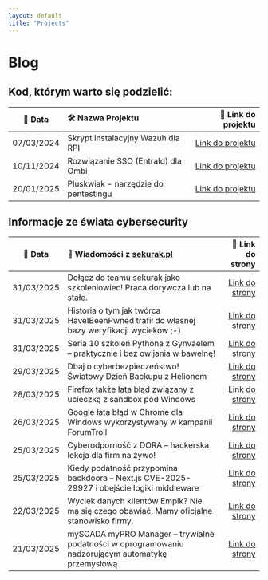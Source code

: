```yaml
---
layout: default
title: "Projects"
---
```

# Blog

## Kod, którym warto się podzielić:

| 📅 Data | 🛠️ Nazwa Projektu| 🔗 Link do projektu |
|:---------:|:------------------|-----------------:|
| 07/03/2024 | Skrypt instalacyjny Wazuh dla RPI | [Link do projektu](https://github.com/dadmins1984/Wazuh_for_RPI) |
| 10/11/2024 | Rozwiązanie SSO (EntraId) dla Ombi | [Link do projektu](https://github.com/dadmins1984/Ombi-Azure_SSO_Proxy) |
| 20/01/2025 | Pluskwiak - narzędzie do pentestingu | [Link do projektu](https://github.com/dadmins1984/Pluskwiak-pentesting-tool) |

## Informacje ze świata cybersecurity

| 📅 Data | 📌 Wiadomości z [sekurak.pl](https://sekurak.pl/) | 🔗 Link do strony |
|:---------:|:------------------|-------------------:|
| 31/03/2025 | Dołącz do teamu sekurak jako szkoleniowiec! Praca dorywcza lub na stałe. | [Link do strony](https://sekurak.pl/dolacz-do-teamu-sekurak-jako-szkoleniowiec-praca-dorywcza-lub-na-stale/) |
| 31/03/2025 | Historia o tym jak twórca HaveIBeenPwned trafił do własnej bazy weryfikacji wycieków ;-) | [Link do strony](https://sekurak.pl/historia-o-tym-jak-tworca-haveibeenpwned-trafil-do-wlasnej-bazy-weryfikacji-wyciekow/) |
| 31/03/2025 | Seria 10 szkoleń Pythona z Gynvaelem – praktycznie i bez owijania w bawełnę! | [Link do strony](https://sekurak.pl/seria-10-szkolen-pythona-z-gynvaelem-praktycznie-i-bez-owijania-w-bawelne/) |
| 29/03/2025 | Dbaj o cyberbezpieczeństwo! Światowy Dzień Backupu z Helionem | [Link do strony](https://sekurak.pl/dbaj-o-cyberbezpieczenstwo-swiatowy-dzien-backupu-z-helionem/) |
| 28/03/2025 | Firefox także łata błąd związany z ucieczką z sandbox pod Windows | [Link do strony](https://sekurak.pl/firefox-takze-lata-blad-zwiazany-z-ucieczka-z-sandbox-pod-windows/) |
| 26/03/2025 | Google łata błąd w Chrome dla Windows wykorzystywany w kampanii ForumTroll | [Link do strony](https://sekurak.pl/google-lata-blad-w-chrome-dla-windows-wykorzystywany-w-kampanii-forumtroll/) |
| 25/03/2025 | Cyberodporność z DORA – hackerska lekcja dla firm na żywo! | [Link do strony](https://sekurak.pl/cyberodpornosc-z-dora-hackerska-lekcja-dla-firm-na-zywo/) |
| 25/03/2025 | Kiedy podatność przypomina backdoora – Next.js CVE-2025-29927 i obejście logiki middleware | [Link do strony](https://sekurak.pl/kiedy-podatnosc-przypomina-backdoora-next-js-cve-2025-29927-i-obejscie-logiki-middleware/) |
| 22/03/2025 | Wyciek danych klientów Empik? Nie ma się czego obawiać. Mamy oficjalne stanowisko firmy. | [Link do strony](https://sekurak.pl/wyciek-danych-klientow-empik-nie-ma-sie-czego-obawiac-mamy-oficjalne-stanowisko-firmy/) |
| 21/03/2025 | mySCADA myPRO Manager – trywialne podatności w oprogramowaniu nadzorującym automatykę przemysłową | [Link do strony](https://sekurak.pl/myscada-mypro-manager-trywialne-podatnosci-w-oprogramowaniu-nadzorujacym-automatyke-przemyslowa/) |
